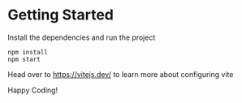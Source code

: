 # Getting Started
Install the dependencies and run the project
```
npm install
npm start
```

Head over to https://vitejs.dev/ to learn more about configuring vite



Happy Coding!
